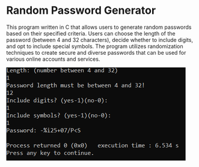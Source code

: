 # Random Password Generator

This program written in C that allows users to generate random passwords based on their specified criteria.
Users can choose the length of the password (between 4 and 32 characters), decide whether to include digits, and opt to include special symbols.
The program utilizes randomization techniques to create secure and diverse passwords that can be used for various online accounts and services.

![Example](PasswordGenerator.png)
